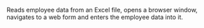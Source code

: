 Reads employee data from an Excel file, opens a browser window, navigates to a web form and enters the employee data into it.
